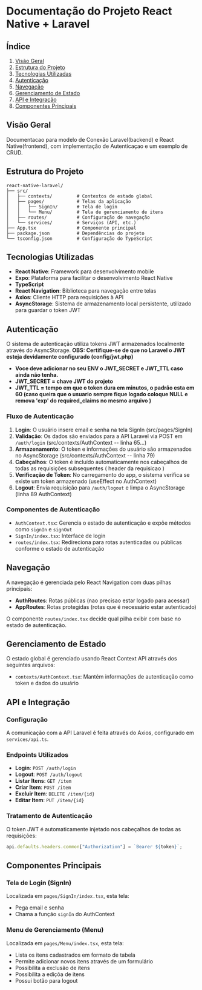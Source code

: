 # Documentação do Projeto React Native + Laravel

## Índice
1. [Visão Geral](#visão-geral)
2. [Estrutura do Projeto](#estrutura-do-projeto)
3. [Tecnologias Utilizadas](#tecnologias-utilizadas)
4. [Autenticação](#autenticação)
5. [Navegação](#navegação)
6. [Gerenciamento de Estado](#gerenciamento-de-estado)
7. [API e Integração](#api-e-integração)
8. [Componentes Principais](#componentes-principais)


## Visão Geral

Documentacao para modelo de Conexão Laravel(backend) e React Native(frontend), com implementação de Autenticaçao e um exemplo de CRUD.

## Estrutura do Projeto

```
react-native-laravel/
├── src/
│   ├── contexts/         # Contextos de estado global
│   ├── pages/            # Telas da aplicação
│   │   ├── SignIn/       # Tela de login
│   │   └── Menu/         # Tela de gerenciamento de itens
│   ├── routes/           # Configuração de navegação
│   └── services/         # Serviços (API, etc.)
├── App.tsx               # Componente principal
├── package.json          # Dependências do projeto
└── tsconfig.json         # Configuração do TypeScript
```

## Tecnologias Utilizadas

- **React Native**: Framework para desenvolvimento mobile
- **Expo**: Plataforma para facilitar o desenvolvimento React Native
- **TypeScript**
- **React Navigation**: Biblioteca para navegação entre telas
- **Axios**: Cliente HTTP para requisições à API
- **AsyncStorage**: Sistema de armazenamento local persistente, utilizado para guardar o token JWT

## Autenticação

O sistema de autenticação utiliza tokens JWT armazenados localmente através do AsyncStorage.
**OBS: Certifique-se de que no Laravel o JWT esteja devidamente configurado (config/jwt.php)**
- **Voce deve adicionar no seu ENV o JWT_SECRET e JWT_TTL caso ainda não tenha.**
- **JWT_SECRET = chave JWT do projeto**
- **JWT_TTL = tempo em que o token dura em minutos, o padrão esta em 60 (caso queira que o usuario sempre fique logado coloque NULL e remova 'exp' do 
required_claims no mesmo arquivo )**

### Fluxo de Autenticação

1. **Login**: O usuário insere email e senha na tela SignIn (src/pages/SignIn)
2. **Validação**: Os dados são enviados para a API Laravel via POST em `/auth/login` (src/contexts/AuthContext  -- linha 65...)
3. **Armazenamento**: O token e informações do usuário são armazenados no AsyncStorage (src/contexts/AuthContext  -- linha 79)
4. **Cabeçalhos**: O token é incluído automaticamente nos cabeçalhos de todas as requisições subsequentes ( header da requisicao ) 
5. **Verificação de Token**: No carregamento do app, o sistema verifica se existe um token armazenado (useEffect no AuthContext)
6. **Logout**: Envia requisição para `/auth/logout` e limpa o AsyncStorage (linha 89 AuthContext)

### Componentes de Autenticação

- `AuthContext.tsx`: Gerencia o estado de autenticação e expõe métodos como `signIn` e `signOut`
- `SignIn/index.tsx`: Interface de login
- `routes/index.tsx`: Redireciona para rotas autenticadas ou públicas conforme o estado de autenticação

## Navegação

A navegação é gerenciada pelo React Navigation com duas pilhas principais:

- **AuthRoutes**: Rotas públicas (nao precisao estar logado para acessar)
- **AppRoutes**: Rotas protegidas (rotas que é necessário estar autenticado)

O componente `routes/index.tsx` decide qual pilha exibir com base no estado de autenticação.

## Gerenciamento de Estado

O estado global é gerenciado usando React Context API através dos seguintes arquivos:

- `contexts/AuthContext.tsx`: Mantém informações de autenticação como token e dados do usuário

## API e Integração

### Configuração

A comunicação com a API Laravel é feita através do Axios, configurado em `services/api.ts`.

### Endpoints Utilizados

- **Login**: `POST /auth/login`
- **Logout**: `POST /auth/logout`
- **Listar Itens**: `GET /item`
- **Criar Item**: `POST /item`
- **Excluir Item**: `DELETE /item/{id}`
- **Editar Item**: `PUT /item/{id}`
  
### Tratamento de Autenticação

O token JWT é automaticamente injetado nos cabeçalhos de todas as requisições:

```typescript
api.defaults.headers.common["Authorization"] = `Bearer ${token}`;
```

## Componentes Principais

### Tela de Login (SignIn)

Localizada em `pages/SignIn/index.tsx`, esta tela:
- Pega email e senha 
- Chama a função `signIn` do AuthContext

### Menu de Gerenciamento (Menu)

Localizada em `pages/Menu/index.tsx`, esta tela:

- Lista os itens cadastrados em formato de tabela
- Permite adicionar novos itens através de um formulário
- Possibilita a exclusão de itens
- Possibilita a ediçõa de itens
- Possui botão para logout

